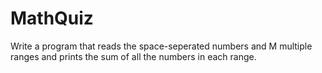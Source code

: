 # MathQuiz
Write a program that reads the space-seperated numbers and M multiple ranges and prints the sum of all the numbers in each range.

